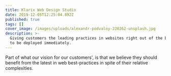```yaml
---
title: Klarix Web Design Studio
date: 2019-12-05T12:25:04.892Z
published: true
tags: []
cover_image: /images/uploads/alexandr-podvalny-220262-unsplash.jpg
description: >-
  Giving customers the leading practices in websites right out of the box ready
  to be deployed immediately.
---
```

Part of what our vision for our customers', is that we believe they should benefit from the latest in web best-practices in spite of their relative complexities.
